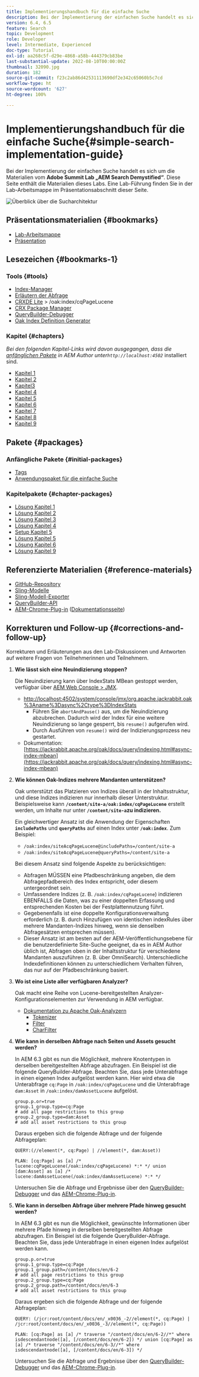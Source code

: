 ```yaml
---
title: Implementierungshandbuch für die einfache Suche
description: Bei der Implementierung der einfachen Suche handelt es sich um die Materialien vom Summit Lab „AEM Search Demystified“ von 2017. Diese Seite enthält die Materialien dieses Labs. Eine Lab-Führung finden Sie in der Lab-Arbeitsmappe im Präsentationsabschnitt dieser Seite.
version: 6.4, 6.5
feature: Search
topic: Development
role: Developer
level: Intermediate, Experienced
doc-type: Tutorial
exl-id: aa268c5f-d29e-4868-a58b-444379cb83be
last-substantial-update: 2022-08-10T00:00:00Z
thumbnail: 32090.jpg
duration: 182
source-git-commit: f23c2ab86d42531113690df2e342c65060b5c7cd
workflow-type: ht
source-wordcount: '627'
ht-degree: 100%

---
```


# Implementierungshandbuch für die einfache Suche{#simple-search-implementation-guide}

Bei der Implementierung der einfachen Suche handelt es sich um die Materialien vom **Adobe Summit Lab „AEM Search Demystified“**. Diese Seite enthält die Materialien dieses Labs. Eine Lab-Führung finden Sie in der Lab-Arbeitsmappe im Präsentationsabschnitt dieser Seite.

![Überblick über die Sucharchitektur](assets/l4080/simple-search-application.png)

## Präsentationsmaterialien {#bookmarks}

* [Lab-Arbeitsmappe](assets/l4080/l4080-lab-workbook.pdf)
* [Präsentation](assets/l4080/l4080-presentation.pdf)

## Lesezeichen {#bookmarks-1}

### Tools {#tools}

* [Index-Manager](http://localhost:4502/libs/granite/operations/content/diagnosis/tool.html/granite_oakindexmanager)
* [Erläutern der Abfrage](http://localhost:4502/libs/granite/operations/content/diagnosis/tool.html/granite_queryperformance)
* [CRXDE Lite](http://localhost:4502/crx/de/index.jsp#/oak%3Aindex/cqPageLucene) > /oak:index/cqPageLucene
* [CRX Package Manager](http://localhost:4502/crx/packmgr/index.jsp)
* [QueryBuilder-Debugger](http://localhost:4502/libs/cq/search/content/querydebug.html?)
* [Oak Index Definition Generator](https://oakutils.appspot.com/generate/index)

### Kapitel {#chapters}

*Bei den folgenden Kapitel-Links wird davon ausgegangen, dass die [anfänglichen Pakete](#initialpackages) in AEM Author unter`http://localhost:4502`* installiert sind.

* [Kapitel 1](http://localhost:4502/editor.html/content/summit/l4080/chapter-1.html)
* [Kapitel 2](http://localhost:4502/editor.html/content/summit/l4080/chapter-2.html)
* [Kapitel3](http://localhost:4502/editor.html/content/summit/l4080/chapter-3.html)
* [Kapitel 4](http://localhost:4502/editor.html/content/summit/l4080/chapter-4.html)
* [Kapitel 5](http://localhost:4502/editor.html/content/summit/l4080/chapter-5.html)
* [Kapitel 6](http://localhost:4502/editor.html/content/summit/l4080/chapter-6.html)
* [Kapitel 7](http://localhost:4502/editor.html/content/summit/l4080/chapter-7.html)
* [Kapitel 8](http://localhost:4502/editor.html/content/summit/l4080/chapter-8.html)
* [Kapitel 9](http://localhost:4502/editor.html/content/summit/l4080/chapter-9.html)

## Pakete {#packages}

### Anfängliche Pakete {#initial-packages}

* [Tags](assets/l4080/summit-tags.zip)
* [Anwendungspaket für die einfache Suche](assets/l4080/simple.ui.apps-0.0.1-snapshot.zip)

### Kapitelpakete {#chapter-packages}

* [Lösung Kapitel 1](assets/l4080/l4080-chapter1.zip)
* [Lösung Kapitel 2](assets/l4080/l4080-chapter2.zip)
* [Lösung Kapitel 3](assets/l4080/l4080-chapter3.zip)
* [Lösung Kapitel 4](assets/l4080/l4080-chapter4.zip)
* [Setup Kapitel 5](assets/l4080/l4080-chapter5-setup.zip)
* [Lösung Kapitel 5](assets/l4080/l4080-chapter5-solution.zip)
* [Lösung Kapitel 6](assets/l4080/l4080-chapter6.zip)
* [Lösung Kapitel 9](assets/l4080/l4080-chapter9.zip)

## Referenzierte Materialien {#reference-materials}

* [GitHub-Repository](https://github.com/Adobe-Marketing-Cloud/aem-guides/tree/master/simple-search-guide)
* [Sling-Modelle](https://sling.apache.org/documentation/bundles/models.html)
* [Sling-Modell-Exporter](https://sling.apache.org/documentation/bundles/models.html#exporter-framework-since-130)
* [QueryBuilder-API](https://experienceleague.adobe.com/docs/?lang=de)
* [AEM-Chrome-Plug-in](https://chrome.google.com/webstore/detail/aem-chrome-plug-in/ejdcnikffjleeffpigekhccpepplaode) ([Dokumentationsseite](https://adobe-consulting-services.github.io/acs-aem-tools/aem-chrome-plugin/))

## Korrekturen und Follow-up {#corrections-and-follow-up}

Korrekturen und Erläuterungen aus den Lab-Diskussionen und Antworten auf weitere Fragen von Teilnehmerinnen und Teilnehmern.

1. **Wie lässt sich eine Neuindizierung stoppen?**

   Die Neuindizierung kann über IndexStats MBean gestoppt werden, verfügbar über [AEM Web Console > JMX](http://localhost:4502/system/console/jmx).

   * [http://localhost:4502/system/console/jmx/org.apache.jackrabbit.oak%3Aname%3Dasync%2Ctype%3DIndexStats](http://localhost:4502/system/console/jmx/org.apache.jackrabbit.oak%3Aname%3Dasync%2Ctype%3DIndexStats)
      * Führen Sie `abortAndPause()` aus, um die Neuindizierung abzubrechen. Dadurch wird der Index für eine weitere Neuindizierung so lange gesperrt, bis `resume()` aufgerufen wird.
      * Durch Ausführen von `resume()` wird der Indizierungsprozess neu gestartet.
   * Dokumentation: [https://jackrabbit.apache.org/oak/docs/query/indexing.html#async-index-mbean](https://jackrabbit.apache.org/oak/docs/query/indexing.html#async-index-mbean)

2. **Wie können Oak-Indizes mehrere Mandanten unterstützen?**

   Oak unterstützt das Platzieren von Indizes überall in der Inhaltsstruktur, und diese Indizes indizieren nur innerhalb dieser Unterstruktur. Beispielsweise kann **`/content/site-a/oak:index/cqPageLucene`** erstellt werden, um Inhalte nur unter **`/content/site-a`zu indizieren.**

   Ein gleichwertiger Ansatz ist die Anwendung der Eigenschaften **`includePaths`** und **`queryPaths`** auf einen Index unter **`/oak:index`**. Zum Beispiel:

   * `/oak:index/siteAcqPageLucene@includePaths=/content/site-a`
   * `/oak:index/siteAcqPageLucene@queryPaths=/content/site-a`

   Bei diesem Ansatz sind folgende Aspekte zu berücksichtigen:

   * Abfragen MÜSSEN eine Pfadbeschränkung angeben, die dem Abfragepfadbereich des Index entspricht, oder diesem untergeordnet sein.
   * Umfassendere Indizes (z. B. `/oak:index/cqPageLucene`) indizieren EBENFALLS die Daten, was zu einer doppelten Erfassung und entsprechenden Kosten bei der Festplattennutzung führt.
   * Gegebenenfalls ist eine doppelte Konfigurationsverwaltung erforderlich (z. B. durch Hinzufügen von identischen indexRules über mehrere Mandanten-Indizes hinweg, wenn sie denselben Abfragesätzen entsprechen müssen).
   * Dieser Ansatz ist am besten auf der AEM-Veröffentlichungsebene für die benutzerdefinierte Site-Suche geeignet, da es in AEM Author üblich ist, Abfragen oben in der Inhaltsstruktur für verschiedene Mandanten auszuführen (z. B. über OmniSearch). Unterschiedliche Indexdefinitionen können zu unterschiedlichem Verhalten führen, das nur auf der Pfadbeschränkung basiert.

3. **Wo ist eine Liste aller verfügbaren Analyzer?**

   Oak macht eine Reihe von Lucene-bereitgestellten Analyzer-Konfigurationselementen zur Verwendung in AEM verfügbar.

   * [Dokumentation zu Apache Oak-Analyzern](https://jackrabbit.apache.org/oak/docs/query/lucene.html#analyzers)
      * [Tokenizer](https://cwiki.apache.org/confluence/display/solr/Tokenizers)
      * [Filter](https://cwiki.apache.org/confluence/display/solr/Filter+Descriptions)
      * [CharFilter](https://cwiki.apache.org/confluence/display/solr/CharFilterFactories)

4. **Wie kann in derselben Abfrage nach Seiten und Assets gesucht werden?**

   In AEM 6.3 gibt es nun die Möglichkeit, mehrere Knotentypen in derselben bereitgestellten Abfrage abzufragen. Ein Beispiel ist die folgende QueryBuilder-Abfrage. Beachten Sie, dass jede Unterabfrage in einen eigenen Index aufgelöst werden kann. Hier wird etwa die Unterabfrage `cq:Page` in `/oak:index/cqPageLucene` und die Unterabfrage `dam:Asset` in `/oak:index/damAssetLucene` aufgelöst.

   ```plain
   group.p.or=true
   group.1_group.type=cq:Page
   # add all page restrictions to this group
   group.2_group.type=dam:Asset
   # add all asset restrictions to this group
   ```

   Daraus ergeben sich die folgende Abfrage und der folgende Abfrageplan:

   ```plain
   QUERY:(//element(*, cq:Page) | //element(*, dam:Asset))
   
   PLAN: [cq:Page] as [a] /* lucene:cqPageLucene(/oak:index/cqPageLucene) *:* */ union [dam:Asset] as [a] /* lucene:damAssetLucene(/oak:index/damAssetLucene) *:* */
   ```

   Untersuchen Sie die Abfrage und Ergebnisse über den [QueryBuilder-Debugger](http://localhost:4502/libs/cq/search/content/querydebug.html?_charset_=UTF-8&amp;query=group.p.or%3Dtrue%0D%0Agroup.1_group.type%3Dcq%3APage%0D%0A%23+add+all+page+restrictions+to+this+group%0D%0Agroup.2_group.type%3Ddam%3AAsset%0D%0A%23+add+all+asset+restrictions+to+this+group) und das [AEM-Chrome-Plug-in](https://chrome.google.com/webstore/detail/aem-chrome-plug-in/ejdcnikffjleeffpigekhccpepplaode?hl=de-DE).

5. **Wie kann in derselben Abfrage über mehrere Pfade hinweg gesucht werden?**

   In AEM 6.3 gibt es nun die Möglichkeit, gewünschte Informationen über mehrere Pfade hinweg in derselben bereitgestellten Abfrage abzufragen. Ein Beispiel ist die folgende QueryBuilder-Abfrage. Beachten Sie, dass jede Unterabfrage in einen eigenen Index aufgelöst werden kann.

   ```plain
   group.p.or=true
   group.1_group.type=cq:Page
   group.1_group.path=/content/docs/en/6-2
   # add all page restrictions to this group
   group.2_group.type=cq:Page
   group.2_group.path=/content/docs/en/6-3
   # add all asset restrictions to this group
   ```

   Daraus ergeben sich die folgende Abfrage und der folgende Abfrageplan:

   ```plain
   QUERY: (/jcr:root/content/docs/en/_x0036_-2//element(*, cq:Page) | /jcr:root/content/docs/en/_x0036_-3//element(*, cq:Page))
   
   PLAN: [cq:Page] as [a] /* traverse "/content/docs/en/6-2//*" where isdescendantnode([a], [/content/docs/en/6-2]) */ union [cq:Page] as [a] /* traverse "/content/docs/en/6-3//*" where isdescendantnode([a], [/content/docs/en/6-3]) */
   ```

   Untersuchen Sie die Abfrage und Ergebnisse über den [QueryBuilder-Debugger](http://localhost:4502/libs/cq/search/content/querydebug.html?_charset_=UTF-8&amp;query=group.p.or%3Dtrue%0D%0Agroup.1_group.type%3Dcq%3APage%0D%0Agroup.1_group.path%3D%2Fcontent%2Fdocs%2Fen%2F6-2%0D%0A%23+add+all+page+restrictions+to+this+group%0D%0Agroup.2_group.type%3Dcq%3APage%0D%0Agroup.2_group.path%3D%2Fcontent%2Fdocs%2Fen%2F6-3%0D%0A%23+add+all+asset+restrictions+to+this+group) und das [AEM-Chrome-Plug-in](https://chrome.google.com/webstore/detail/aem-chrome-plug-in/ejdcnikffjleeffpigekhccpepplaode?hl=de-DE).
